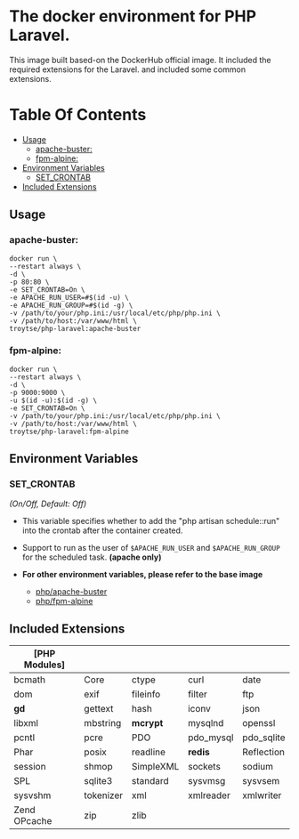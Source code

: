 # The docker environment for PHP Laravel.
This image built based-on the DockerHub official image. It included the required extensions for the Laravel. and included some common extensions.

# Table Of Contents
- [Usage](#usage)
  - [apache-buster:](#apache-buster)
  - [fpm-alpine:](#fpm-alpine)
- [Environment Variables](#environment-variables)
  - [SET_CRONTAB](#set_crontab)
- [Included Extensions](#included-extensions)

## Usage

### apache-buster:

```shell
docker run \
--restart always \
-d \
-p 80:80 \
-e SET_CRONTAB=On \
-e APACHE_RUN_USER=#$(id -u) \
-e APACHE_RUN_GROUP=#$(id -g) \
-v /path/to/your/php.ini:/usr/local/etc/php/php.ini \
-v /path/to/host:/var/www/html \
troytse/php-laravel:apache-buster
```

### fpm-alpine:

```shell
docker run \
--restart always \
-d \
-p 9000:9000 \
-u $(id -u):$(id -g) \
-e SET_CRONTAB=On \
-v /path/to/your/php.ini:/usr/local/etc/php/php.ini \
-v /path/to/host:/var/www/html \
troytse/php-laravel:fpm-alpine
```

## Environment Variables

### SET_CRONTAB

*(On/Off, Default: Off)*

- This variable specifies whether to add the "php artisan schedule::run" into the crontab after the container created.

- Support to run as the user of `$APACHE_RUN_USER` and `$APACHE_RUN_GROUP` for the scheduled task. **(apache only)**

- **For other environment variables, please refer to the base image**
  - [php/apache-buster](https://hub.docker.com/_/php?tab=tags&page=1&name=apache-buster)
  - [php/fpm-alpine](https://hub.docker.com/_/php?tab=tags&page=1&name=fpm-alpine)

## Included Extensions

|[PHP Modules]|||||
|---|---|---|---|---|
| bcmath | Core | ctype | curl | date |
| dom | exif | fileinfo | filter | ftp |
| **gd** | gettext | hash | iconv | json |
| libxml | mbstring | **mcrypt** | mysqlnd | openssl |
| pcntl | pcre | PDO | pdo_mysql | pdo_sqlite |
| Phar | posix | readline | **redis** | Reflection |
| session | shmop | SimpleXML | sockets | sodium |
| SPL | sqlite3 | standard | sysvmsg | sysvsem |
| sysvshm | tokenizer | xml | xmlreader | xmlwriter |
| Zend OPcache | zip | zlib | | |
